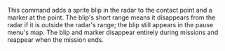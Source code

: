 This command adds a sprite blip in the radar to the contact point and a marker at the point. The blip's short range means it disappears from the radar if it is outside the radar's range; the blip still appears in the pause menu's map. The blip and marker disappear entirely during missions and reappear when the mission ends.
